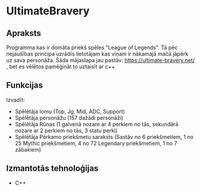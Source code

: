 # UltimateBravery

## Apraksts 
  Programma kas ir domāta priekš spēles "League of Legends". 
  Tā pēc nejaušības principa uzrādīs lietotājam kas viņam ir nākamajā mačā jāpērk uz sava personāža.
  Šāda mājaslapa jau pastāv: https://ultimate-bravery.net/ , bet es vēlētos pamēģināt to uztaisīt ar c++
  
## Funkcijas
  Izvadīt:
  - Spēlētāja lomu (Top, Jg, Mid, ADC, Support)
  - Spēlētāja personāžu (157 dažādi personāži)
  - Spēlētāja Rūnas (1 galvenā nozare ar 4 perkiem no tās, sekundārā nozare ar 2 perkiem no tās, 3 statu perki)
  - Spēlētāja Pērkamo priekšmetu saraksts (Sastāv no 6 priekšmetiem, 1 no 25 Mythic priekšmetiem, 4 no 72 Legendary priekšmetiem, 1 no 7 zābakiem)

## Izmantotās tehnoloģijas
  - C++
